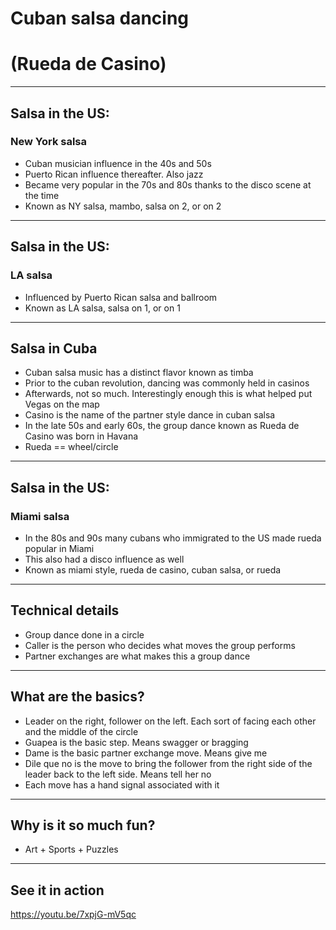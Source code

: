
# Cuban salsa dancing
# (Rueda de Casino)

---

## Salsa in the US:
### New York salsa
<!-- .slide: style="text-align: left;"> -->
- Cuban musician influence in the 40s and 50s
- Puerto Rican influence thereafter. Also jazz
- Became very popular in the 70s and 80s thanks to the disco scene at the time
- Known as NY salsa, mambo, salsa on 2, or on 2

---

## Salsa in the US:
### LA salsa
<!-- .slide: style="text-align: left;"> -->
- Influenced by Puerto Rican salsa and ballroom
- Known as LA salsa, salsa on 1, or on 1

---

## Salsa in Cuba
<!-- .slide: style="text-align: left;"> -->
- Cuban salsa music has a distinct flavor known as timba
- Prior to the cuban revolution, dancing was commonly held in casinos
- Afterwards, not so much. Interestingly enough this is what helped put Vegas on the map
- Casino is the name of the partner style dance in cuban salsa
- In the late 50s and early 60s, the group dance known as Rueda de Casino was born in Havana
- Rueda == wheel/circle

---

## Salsa in the US:
### Miami salsa
<!-- .slide: style="text-align: left;"> -->
- In the 80s and 90s many cubans who immigrated to the US made rueda popular in Miami
- This also had a disco influence as well
- Known as miami style, rueda de casino, cuban salsa, or rueda

---

## Technical details
<!-- .slide: style="text-align: left;"> -->
- Group dance done in a circle
- Caller is the person who decides what moves the group performs
- Partner exchanges are what makes this a group dance

---

## What are the basics?
<!-- .slide: style="text-align: left;"> -->
- Leader on the right, follower on the left. Each sort of facing each other and the middle of the circle
- Guapea is the basic step. Means swagger or bragging
- Dame is the basic partner exchange move. Means give me
- Dile que no is the move to bring the follower from the right side of the leader back to the left side. Means tell her no
- Each move has a hand signal associated with it

---

## Why is it so much fun?
<!-- .slide: style="text-align: left;"> -->
- Art + Sports + Puzzles

---

## See it in action
<!-- .slide: style="text-align: left;"> -->
https://youtu.be/7xpjG-mV5qc